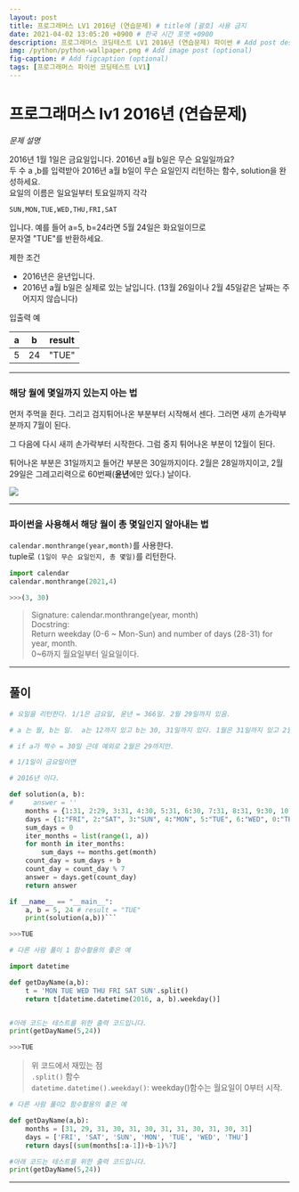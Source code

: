 ```yaml
---
layout: post
title: 프로그래머스 LV1 2016년 (연습문제) # title에 [괄호] 사용 금지
date: 2021-04-02 13:05:20 +0900 # 한국 시간 포맷 +0900
description: 프로그래머스 코딩테스트 LV1 2016년 (연습문제) 파이썬 # Add post description (optional)
img: /python/python-wallpaper.png # Add image post (optional)
fig-caption: # Add figcaption (optional)
tags: [프로그래머스 파이썬 코딩테스트 LV1]
---
```


# 프로그래머스 lv1 2016년 (연습문제)

*문제 설명*<br>

2016년 1월 1일은 금요일입니다. 2016년 a월 b일은 무슨 요일일까요? <br>
두 수 a ,b를 입력받아 2016년 a월 b일이 무슨 요일인지 리턴하는 함수, solution을 완성하세요. <br>
요일의 이름은 일요일부터 토요일까지 각각<br>

`SUN,MON,TUE,WED,THU,FRI,SAT`<br>

입니다. 예를 들어 a=5, b=24라면 5월 24일은 화요일이므로 <br>
문자열 "TUE"를 반환하세요.<br>

제한 조건<br>
* 2016년은 윤년입니다.<br>
* 2016년 a월 b일은 실제로 있는 날입니다. (13월 26일이나 2월 45일같은 날짜는 주어지지 않습니다)<br>


입출력 예

|a|b|result|
|:---:|:---:|:---:|
|5|24|"TUE"|

---

### 해당 월에 몇일까지 있는지 아는 법

먼저 주먹을 쥔다. 그리고 검지튀어나온 부분부터 시작해서 센다. 그러면 새끼 손가락부분까지 7월이 된다.<br>

그 다음에 다시 새끼 손가락부터 시작한다. 그럼 중지 튀어나온 부분이 12월이 된다.<br>

튀어나온 부분은 31일까지고 들어간 부분은 30일까지이다. 2월은 28일까지이고, 2월 29일은 그레고리력으로 60번째(**윤년**에만 있다.) 날이다.<br>

<img src="https://img1.daumcdn.net/thumb/R1280x0/?scode=mtistory2&fname=https%3A%2F%2Fblog.kakaocdn.net%2Fdn%2F172iq%2FbtqP6nLkvZs%2F3ae1mykFTI37dRjvFn22W1%2Fimg.jpg"/>

---

### 파이썬을 사용해서 해당 월이 총 몇일인지 알아내는 법

`calendar.monthrange(year,month)`를 사용한다.<br>
tuple로 `(1일이 무슨 요일인지, 총 몇일)`를 리턴한다.<br>

```python
import calendar
calendar.monthrange(2021,4)

>>>(3, 30)
```
>Signature: calendar.monthrange(year, month)<br>
Docstring:<br>
Return weekday (0-6 ~ Mon-Sun) and number of days (28-31) for
year, month.<br>
0~6까지 월요일부터 일요일이다.



---

## 풀이

```python
# 요일을 리턴한다. 1/1은 금요일, 윤년 = 366일. 2월 29일까지 있음.

# a 는 월, b는 일.  a는 12까지 있고 b는 30, 31일까지 있다. 1월은 31일까지 있고 2월이 29, 3월이 31일까지. 4월이 30일

# if a가 짝수 = 30일 근데 예외로 2월은 29까지만. 

# 1/1일이 금요일이면 

# 2016년 이다.

def solution(a, b):
#     answer = ''
    months = {1:31, 2:29, 3:31, 4:30, 5:31, 6:30, 7:31, 8:31, 9:30, 10:31, 11:30, 12: 31}
    days = {1:"FRI", 2:"SAT", 3:"SUN", 4:"MON", 5:"TUE", 6:"WED", 0:"THU"}
    sum_days = 0
    iter_months = list(range(1, a))
    for month in iter_months:
        sum_days += months.get(month)
    count_day = sum_days + b
    count_day = count_day % 7
    answer = days.get(count_day)
    return answer

if __name__ == "__main__":
    a, b = 5, 24 # result = "TUE"
    print(solution(a,b))```

>>>TUE
```

```python
# 다른 사람 풀이 1 함수활용의 좋은 예

import datetime

def getDayName(a,b):
    t = 'MON TUE WED THU FRI SAT SUN'.split()
    return t[datetime.datetime(2016, a, b).weekday()]


#아래 코드는 테스트를 위한 출력 코드입니다.
print(getDayName(5,24))

>>>TUE
```
>위 코드에서 재밌는 점<br>
`.split()` 함수<br>
`datetime.datetime().weekday()`: weekday()함수는 월요일이 0부터 시작. 

```python
# 다른 사람 풀이2 함수활용의 좋은 예

def getDayName(a,b):
    months = [31, 29, 31, 30, 31, 30, 31, 31, 30, 31, 30, 31]
    days = ['FRI', 'SAT', 'SUN', 'MON', 'TUE', 'WED', 'THU']
    return days[(sum(months[:a-1])+b-1)%7]

#아래 코드는 테스트를 위한 출력 코드입니다.
print(getDayName(5,24))
```

---